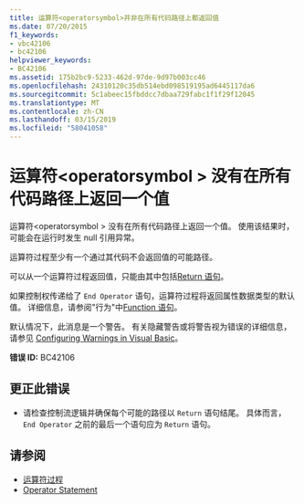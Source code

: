 ```yaml
---
title: 运算符<operatorsymbol>并非在所有代码路径上都返回值
ms.date: 07/20/2015
f1_keywords:
- vbc42106
- bc42106
helpviewer_keywords:
- BC42106
ms.assetid: 175b2bc9-5233-462d-97de-9d97b003cc46
ms.openlocfilehash: 24310120c35db514ebd098519195ad6445117da6
ms.sourcegitcommit: 5c1abeec15fbddcc7dbaa729fabc1f1f29f12045
ms.translationtype: MT
ms.contentlocale: zh-CN
ms.lasthandoff: 03/15/2019
ms.locfileid: "58041058"
---
```

# <a name="operator-operatorsymbol-doesnt-return-a-value-on-all-code-paths"></a>运算符\<operatorsymbol > 没有在所有代码路径上返回一个值
运算符\<operatorsymbol > 没有在所有代码路径上返回一个值。 使用该结果时，可能会在运行时发生 null 引用异常。  
  
 运算符过程至少有一个通过其代码不会返回值的可能路径。  
  
 可以从一个运算符过程返回值，只能由其中包括[Return 语句](../../visual-basic/language-reference/statements/return-statement.md)。  
  
 如果控制权传递给了 `End Operator` 语句，运算符过程将返回属性数据类型的默认值。 详细信息，请参阅"行为"中[Function 语句](../../visual-basic/language-reference/statements/function-statement.md)。  
  
 默认情况下，此消息是一个警告。 有关隐藏警告或将警告视为错误的详细信息，请参见 [Configuring Warnings in Visual Basic](/visualstudio/ide/configuring-warnings-in-visual-basic)。  
  
 **错误 ID:** BC42106  
  
## <a name="to-correct-this-error"></a>更正此错误  
  
-   请检查控制流逻辑并确保每个可能的路径以 `Return` 语句结尾。 具体而言， `End Operator` 之前的最后一个语句应为 `Return` 语句。  
  
## <a name="see-also"></a>请参阅

- [运算符过程](../../visual-basic/programming-guide/language-features/procedures/operator-procedures.md)
- [Operator Statement](../../visual-basic/language-reference/statements/operator-statement.md)
